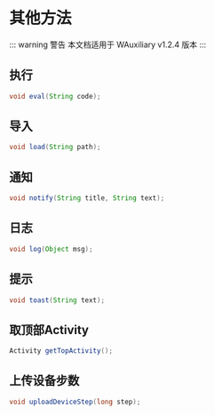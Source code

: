 # 其他方法

::: warning 警告
本文档适用于 WAuxiliary v1.2.4 版本
:::

## 执行

```java
void eval(String code);
```

## 导入

```java
void load(String path);
```

## 通知

```java
void notify(String title, String text);
```

## 日志

```java
void log(Object msg);
```

## 提示

```java
void toast(String text);
```

## 取顶部Activity

```java
Activity getTopActivity();
```

## 上传设备步数

```java
void uploadDeviceStep(long step);
```
